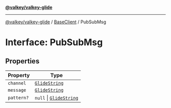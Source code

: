 [**@valkey/valkey-glide**](../../README.md)

***

[@valkey/valkey-glide](../../modules.md) / [BaseClient](../README.md) / PubSubMsg

# Interface: PubSubMsg

## Properties

| Property | Type |
| ------ | ------ |
| <a id="channel"></a> `channel` | [`GlideString`](../type-aliases/GlideString.md) |
| <a id="message"></a> `message` | [`GlideString`](../type-aliases/GlideString.md) |
| <a id="pattern"></a> `pattern?` | `null` \| [`GlideString`](../type-aliases/GlideString.md) |

